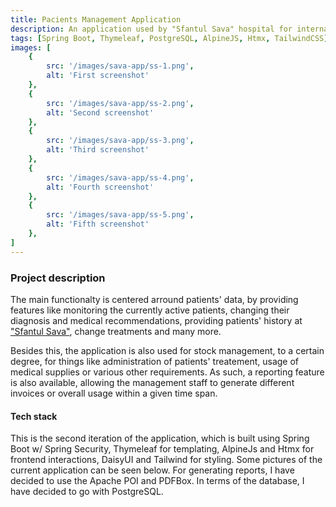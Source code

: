 ```yaml
---
title: Pacients Management Application
description: An application used by "Sfantul Sava" hospital for internal management of their data, aimed to improve their worflow efficiency.
tags: [Spring Boot, Thymeleaf, PostgreSQL, AlpineJS, Htmx, TailwindCSS]
images: [
    {
        src: '/images/sava-app/ss-1.png',
        alt: 'First screenshot'
    },
    {
        src: '/images/sava-app/ss-2.png',
        alt: 'Second screenshot'
    },
    {
        src: '/images/sava-app/ss-3.png',
        alt: 'Third screenshot'
    },
    {
        src: '/images/sava-app/ss-4.png',
        alt: 'Fourth screenshot'
    },
    {
        src: '/images/sava-app/ss-5.png',
        alt: 'Fifth screenshot'
    },
]
---
```


### Project description
The main functionalty is centered arround patients' data, by providing features like monitoring the currently active patients, changing their diagnosis and medical recommendations, providing patients' history at ["Sfantul Sava"](https://spitalulsfantulsava.ro), change treatments and many more.

Besides this, the application is also used for stock management, to a certain degree, for things like administration of patients' treatement, usage of medical supplies or various other requirements. As such, a reporting feature is also available, allowing the management staff to generate different invoices or overall usage within a given time span.

#### Tech stack
This is the second iteration of the application, which is built using Spring Boot w/ Spring Security, Thymeleaf for templating, AlpineJs and Htmx for frontend interactions, DaisyUI and Tailwind for styling. Some pictures of the current application can be seen below. For generating reports, I have decided to use the Apache POI and PDFBox. In terms of the database, I have decided to go with PostgreSQL.
